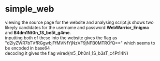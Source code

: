 # simple_web
viewing the source page for the website and analysing script.js shows two likeyly candidates for the username and password **WebWarrior_Enigma** and **B4dm1Nt0n_1S_be5t_g4me**.<br>
inputting both of these into the website gives the flag as "d2lyZWR7bTVfRGgwbjFfMVNfYjNzVF9jNFB0MTROfQ==" which seems to be encoded in base64<br>
decoding it gives the flag wired{m5_Dh0n1_1S_b3sT_c4Pt14N}
